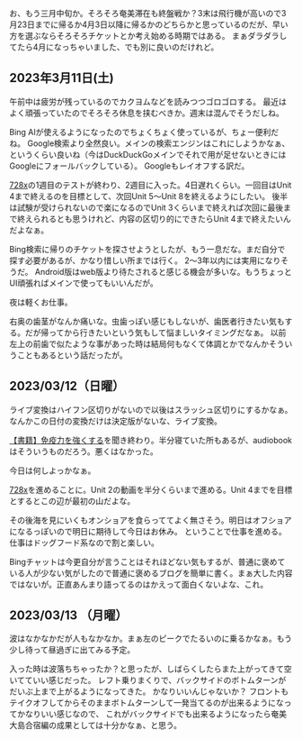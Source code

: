 お、もう三月中旬か。そろそろ奄美滞在も終盤戦か？3末は飛行機が高いので3月23日までに帰るか4月3日以降に帰るかのどちらかと思っているのだが、早い方を選ぶならそろそろチケットとか考え始める時期ではある。
まぁダラダラしてたら4月になっちゃいました、でも別に良いのだけれど。

## 2023年3月11日(土)

午前中は疲労が残っているのでカクヨムなどを読みつつゴロゴロする。
最近はよく頑張っていたのでそろそろ休息を挟むべきか。週末は混んでそうだしね。

Bing AIが使えるようになったのでちょくちょく使っているが、ちょー便利だね。
Google検索より全然良い。メインの検索エンジンはこれにしようかなぁ、というくらい良いね（今はDuckDuckGoメインでそれで用が足せないときにはGoogleにフォールバックしている）。
Googleもレイオフする訳だ。

[728x](728x.md)の1週目のテストが終わり、2週目に入った。4日遅れくらい。一回目はUnit 4まで終えるのを目標として、次回Unit 5〜Unit 8を終えるようにしたい。
後半は試験が受けられないので楽になるのでUnit 3くらいまで終えれば次回に最後まで終えられるとも思うけれど、内容の区切り的にできたらUnit 4まで終えたいんだよなぁ。

Bing検索に帰りのチケットを探させようとしたが、もう一息だな。まだ自分で探す必要があるが、かなり惜しい所までは行く。
2〜3年以内には実用になりそうだ。
Android版はweb版より待たされると感じる機会が多いな。もうちょっとUI頑張ればメインで使ってもいいんだが。

夜は軽くお仕事。

右奥の歯茎がなんか痛いな。虫歯っぽい感じもしないが、歯医者行きたい気もする。だが帰ってから行きたいという気もして悩ましいタイミングだなぁ。
以前左上の前歯で似たような事があった時は結局何もなくて体調とかでなんかそういうこともあるという話だったが。

## 2023/03/12（日曜）

ライブ変換はハイフン区切りがないので以後はスラッシュ区切りにするかなぁ。なんかこの日付の変換だけは決定版がないな、ライブ変換。

[【書籍】免疫力を強くする](【書籍】免疫力を強くする.md)を聞き終わり。半分寝ていた所もあるが、audiobookはそういうものだろう。悪くはなかった。

今日は何しよっかなぁ。

[728x](728x.md)を進めることに。Unit 2の動画を半分くらいまで進める。Unit 4までを目標とするとこの辺が最初の山だよな。

その後海を見にいくもオンショアを食らっててよく無さそう。明日はオフショアになるっぽいので明日に期待して今日はお休み。
ということで仕事を進める。
仕事はドッグフード系なので割と楽しい。

Bingチャットは今更自分が言うことはそれほどない気もするが、普通に褒めている人が少ない気がしたので普通に褒めるブログを簡単に書く。まぁ大した内容ではないが。正直あんまり語ってるのはかえって面白くないよな、これ。

## 2023/03/13 （月曜）

波はなかなかだが人もなかなか。まぁ左のピークでたるいのに乗るかなぁ。もう少し待って昼過ぎに出てみる予定。

入った時は波落ちちゃったか？と思ったが、しばらくしたらまた上がってきて空いてていい感じだった。
レフト乗りまくりで、バックサイドのボトムターンがだいぶ上まで上がるようになってきた。
かなりいいんじゃないか？
フロントもテイクオフしてからそのままボトムターンして一発当てるのが出来るようになってかなりいい感じなので、
これがバックサイドでも出来るようになったら奄美大島合宿編の成果としては十分かなぁ、と思う。